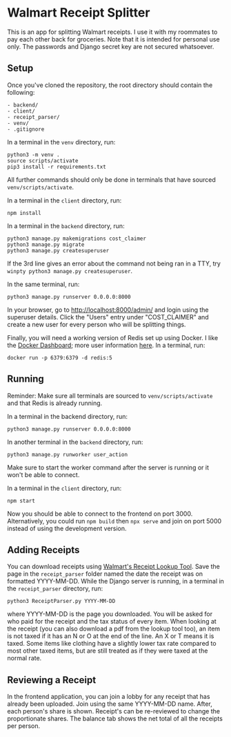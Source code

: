 # Walmart Receipt Splitter #

This is an app for splitting Walmart receipts. I use it with my roommates to pay each other back for groceries. Note that it is intended for personal use only. The passwords and Django secret key are not secured whatsoever.

## Setup ##
Once you've cloned the repository, the root directory should contain the following:
```
- backend/
- client/
- receipt_parser/
- venv/
- .gitignore
```

In a terminal in the `venv` directory, run:
```
python3 -m venv .
source scripts/activate
pip3 install -r requirements.txt
```

All further commands should only be done in terminals that have sourced `venv/scripts/activate`.

In a terminal in the `client` directory, run:
```
npm install
```

In a terminal in the `backend` directory, run:
```
python3 manage.py makemigrations cost_claimer
python3 manage.py migrate
python3 manage.py createsuperuser
```

If the 3rd line gives an error about the command not being ran in a TTY, try `winpty python3 manage.py createsuperuser`.

In the same terminal, run:
```
python3 manage.py runserver 0.0.0.0:8000
```

In your browser, go to [http://localhost:8000/admin/](http://localhost:8000/admin/) and login using the superuser details. Click the "Users" entry under "COST_CLAIMER" and create a new user for every person who will be splitting things.

Finally, you will need a working version of Redis set up using Docker. I like the [Docker Dashboard](https://www.docker.com/products/docker-desktop); more user information [here](https://docs.docker.com/desktop/dashboard/). In a terminal, run:
```
docker run -p 6379:6379 -d redis:5
```

## Running ##

Reminder: Make sure all terminals are sourced to `venv/scripts/activate` and that Redis is already running.

In a terminal in the backend directory, run:
```
python3 manage.py runserver 0.0.0.0:8000
```

In another terminal in the `backend` directory, run:
```
python3 manage.py runworker user_action
```

Make sure to start the worker command after the server is running or it won't be able to connect.

In a terminal in the `client` directory, run:
```
npm start
```

Now you should be able to connect to the frontend on port 3000. Alternatively, you could run `npm build` then `npx serve` and join on port 5000 instead of using the development version.

## Adding Receipts ##

You can download receipts using [Walmart's Receipt Lookup Tool](https://www.walmart.com/receipt-lookup). Save the page in the `receipt_parser` folder named the date the receipt was on formatted YYYY-MM-DD. While the Django server is running, in a terminal in the `receipt_parser` directory, run:
```
python3 ReceiptParser.py YYYY-MM-DD
```
where YYYY-MM-DD is the page you downloaded. You will be asked for who paid for the receipt and the tax status of every item. When looking at the receipt (you can also download a pdf from the lookup tool too), an item is not taxed if it has an N or O at the end of the line. An X or T means it is taxed. Some items like clothing have a slightly lower tax rate compared to most other taxed items, but are still treated as if they were taxed at the normal rate.

## Reviewing a Receipt ##

In the frontend application, you can join a lobby for any receipt that has already been uploaded. Join using the same YYYY-MM-DD name. After, each person's share is shown. Receipt's can be re-reviewed to change the proportionate shares. The balance tab shows the net total of all the receipts per person.
